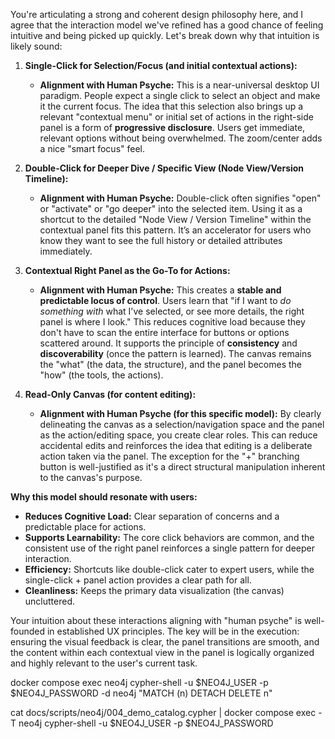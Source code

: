 
You're articulating a strong and coherent design philosophy here, and I agree that the interaction model we've refined has a good chance of feeling intuitive and being picked up quickly. Let's break down why that intuition is likely sound:

1.  **Single-Click for Selection/Focus (and initial contextual actions):**
    *   **Alignment with Human Psyche:** This is a near-universal desktop UI paradigm. People expect a single click to select an object and make it the current focus. The idea that this selection also brings up a relevant "contextual menu" or initial set of actions in the right-side panel is a form of **progressive disclosure**. Users get immediate, relevant options without being overwhelmed. The zoom/center adds a nice "smart focus" feel.

2.  **Double-Click for Deeper Dive / Specific View (Node View/Version Timeline):**
    *   **Alignment with Human Psyche:** Double-click often signifies "open" or "activate" or "go deeper" into the selected item. Using it as a shortcut to the detailed "Node View / Version Timeline" within the contextual panel fits this pattern. It’s an accelerator for users who know they want to see the full history or detailed attributes immediately.

3.  **Contextual Right Panel as the Go-To for Actions:**
    *   **Alignment with Human Psyche:** This creates a **stable and predictable locus of control**. Users learn that "if I want to *do something with* what I've selected, or see more details, the right panel is where I look." This reduces cognitive load because they don't have to scan the entire interface for buttons or options scattered around. It supports the principle of **consistency** and **discoverability** (once the pattern is learned). The canvas remains the "what" (the data, the structure), and the panel becomes the "how" (the tools, the actions).

4.  **Read-Only Canvas (for content editing):**
    *   **Alignment with Human Psyche (for this specific model):** By clearly delineating the canvas as a selection/navigation space and the panel as the action/editing space, you create clear roles. This can reduce accidental edits and reinforces the idea that editing is a deliberate action taken via the panel. The exception for the "+" branching button is well-justified as it's a direct structural manipulation inherent to the canvas's purpose.

**Why this model should resonate with users:**

*   **Reduces Cognitive Load:** Clear separation of concerns and a predictable place for actions.
*   **Supports Learnability:** The core click behaviors are common, and the consistent use of the right panel reinforces a single pattern for deeper interaction.
*   **Efficiency:** Shortcuts like double-click cater to expert users, while the single-click + panel action provides a clear path for all.
*   **Cleanliness:** Keeps the primary data visualization (the canvas) uncluttered.

Your intuition about these interactions aligning with "human psyche" is well-founded in established UX principles. The key will be in the execution: ensuring the visual feedback is clear, the panel transitions are smooth, and the content within each contextual view in the panel is logically organized and highly relevant to the user's current task.


docker compose exec neo4j cypher-shell -u $NEO4J_USER -p $NEO4J_PASSWORD -d neo4j "MATCH (n) DETACH DELETE n"

cat docs/scripts/neo4j/004_demo_catalog.cypher | docker compose exec -T neo4j cypher-shell -u $NEO4J_USER -p $NEO4J_PASSWORD